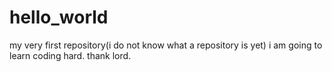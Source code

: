# hello_world
my very first repository(i do not know what a repository is yet)
i am going to learn coding hard. thank lord.
